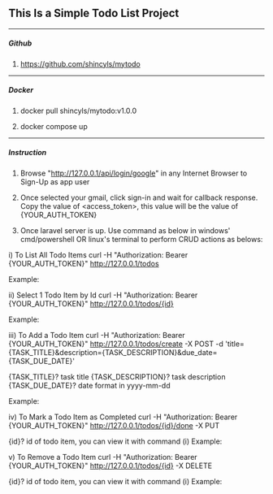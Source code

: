 <h2>This Is a Simple Todo List Project</h2>

<hr>

<h5>Github</h5>

1) https://github.com/shincyls/mytodo

<hr>

<h5>Docker</h5>

1) docker pull shincyls/mytodo:v1.0.0

2) docker compose up

<hr>

<h5>Instruction</h5>

1) Browse "http://127.0.0.1/api/login/google" in any Internet Browser to Sign-Up as app user

2) Once selected your gmail, click sign-in and wait for callback response.
Copy the value of <access_token>, this value will be the value of {YOUR_AUTH_TOKEN}

3) Once laravel server is up. Use command as below in windows' cmd/powershell OR linux's terminal to perform CRUD actions as belows:

i) To List All Todo Items
curl -H "Authorization: Bearer {YOUR_AUTH_TOKEN}" http://127.0.0.1/todos

Example: 


ii) Select 1 Todo Item by Id
curl -H "Authorization: Bearer {YOUR_AUTH_TOKEN}" http://127.0.0.1/todos/{id}

Example: 

   
iii) To Add a Todo Item
curl -H "Authorization: Bearer {YOUR_AUTH_TOKEN}" http://127.0.0.1/todos/create -X POST 
-d 'title={TASK_TITLE}&description={TASK_DESCRIPTION}&due_date={TASK_DUE_DATE}'

{TASK_TITLE}? task title
{TASK_DESCRIPTION}? task description
{TASK_DUE_DATE}? date format in yyyy-mm-dd

Example: 


iv) To Mark a Todo Item as Completed
curl -H "Authorization: Bearer {YOUR_AUTH_TOKEN}" http://127.0.0.1/todos/{id}/done -X PUT

{id}? id of todo item, you can view it with command (i)
Example: 

v) To Remove a Todo Item
curl -H "Authorization: Bearer {YOUR_AUTH_TOKEN}" http://127.0.0.1/todos/{id} -X DELETE

{id}? id of todo item, you can view it with command (i)
Example: 
 
